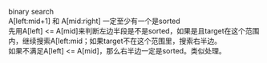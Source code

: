 binary search   
A[left:mid+1] 和 A[mid:right] 一定至少有一个是sorted   
先用A[left] <= A[mid]来判断左边半段是不是sorted，如果是且target在这个范围内，继续搜索A[left:mid；如果target不在这个范围里，搜索右半边。  
如果不满足A[left] <= A[mid]，那么右半边一定是sorted。类似处理。    